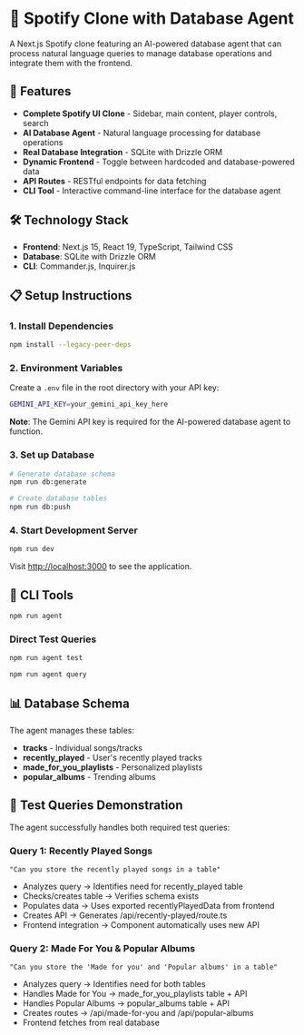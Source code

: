# 🎵 Spotify Clone with Database Agent

A Next.js Spotify clone featuring an AI-powered database agent that can process natural language queries to manage database operations and integrate them with the frontend.

## 🚀 Features

- **Complete Spotify UI Clone** - Sidebar, main content, player controls, search
- **AI Database Agent** - Natural language processing for database operations
- **Real Database Integration** - SQLite with Drizzle ORM
- **Dynamic Frontend** - Toggle between hardcoded and database-powered data
- **API Routes** - RESTful endpoints for data fetching
- **CLI Tool** - Interactive command-line interface for the database agent

## 🛠️ Technology Stack

- **Frontend**: Next.js 15, React 19, TypeScript, Tailwind CSS
- **Database**: SQLite with Drizzle ORM
- **CLI**: Commander.js, Inquirer.js

## 📋 Setup Instructions

### 1. Install Dependencies

```bash
npm install --legacy-peer-deps
```

### 2. Environment Variables

Create a `.env` file in the root directory with your API key:

```bash
GEMINI_API_KEY=your_gemini_api_key_here
```

**Note**: The Gemini API key is required for the AI-powered database agent to function.

### 3. Set up Database

```bash
# Generate database schema
npm run db:generate

# Create database tables
npm run db:push
```

### 4. Start Development Server

```bash
npm run dev
```

Visit [http://localhost:3000](http://localhost:3000) to see the application.


## 🤖 CLI Tools

```bash
npm run agent
```

### Direct Test Queries

```bash
npm run agent test
```

```bash
npm run agent query
```


## 📊 Database Schema

The agent manages these tables:

- **tracks** - Individual songs/tracks
- **recently_played** - User's recently played tracks
- **made_for_you_playlists** - Personalized playlists
- **popular_albums** - Trending albums

## 🧪 Test Queries Demonstration

The agent successfully handles both required test queries:

### Query 1: Recently Played Songs
```
"Can you store the recently played songs in a table"
```
- Analyzes query → Identifies need for recently_played table
- Checks/creates table → Verifies schema exists
- Populates data → Uses exported recentlyPlayedData from frontend
- Creates API → Generates /api/recently-played/route.ts
- Frontend integration → Component automatically uses new API

### Query 2: Made For You & Popular Albums
```
"Can you store the 'Made for you' and 'Popular albums' in a table"
```
- Analyzes query → Identifies need for both tables
- Handles Made for You → made_for_you_playlists table + API
- Handles Popular Albums → popular_albums table + API
- Creates routes → /api/made-for-you and /api/popular-albums
- Frontend fetches from real database

